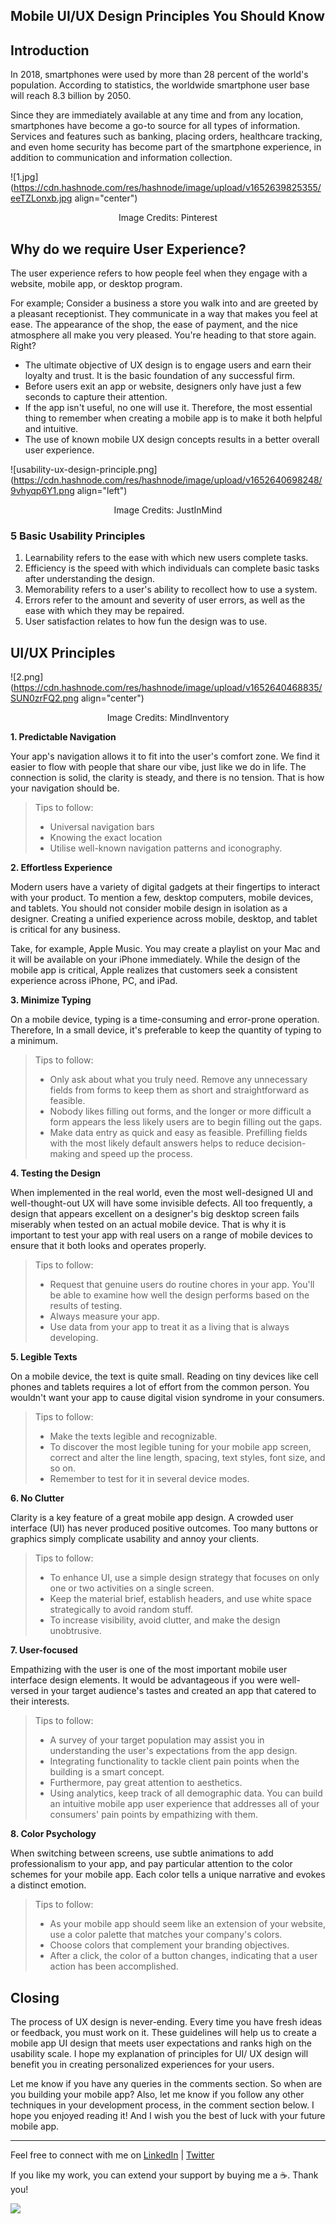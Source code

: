 ## Mobile UI/UX Design Principles You Should Know

## Introduction
In 2018, smartphones were used by more than 28 percent of the world's population. According to statistics, the worldwide smartphone user base will reach 8.3 billion by 2050.

Since they are immediately available at any time and from any location, smartphones have become a go-to source for all types of information. Services and features such as banking, placing orders, healthcare tracking, and even home security has become part of the smartphone experience, in addition to communication and information collection.

![1.jpg](https://cdn.hashnode.com/res/hashnode/image/upload/v1652639825355/eeTZLonxb.jpg align="center")
<center>Image Credits: Pinterest</center>

## Why do we require User Experience?

The user experience refers to how people feel when they engage with a website, mobile app, or desktop program. 

For example; Consider a business a store you walk into and are greeted by a pleasant receptionist. They communicate in a way that makes you feel at ease. The appearance of the shop, the ease of payment, and the nice atmosphere all make you very pleased. You're heading to that store again. Right?

- The ultimate objective of UX design is to engage users and earn their loyalty and trust. It is the basic foundation of any successful firm. 
- Before users exit an app or website, designers only have just a few seconds to capture their attention. 
- If the app isn't useful, no one will use it. Therefore, the most essential thing to remember when creating a mobile app is to make it both helpful and intuitive. 
- The use of known mobile UX design concepts results in a better overall user experience.

![usability-ux-design-principle.png](https://cdn.hashnode.com/res/hashnode/image/upload/v1652640698248/9vhyqp6Y1.png align="left")
<center>Image Credits: JustInMind</center>

### 5 Basic Usability Principles
1. Learnability refers to the ease with which new users complete tasks.
2. Efficiency is the speed with which individuals can complete basic tasks after understanding the design.
3. Memorability refers to a user's ability to recollect how to use a system.
4. Errors refer to the amount and severity of user errors, as well as the ease with which they may be repaired.
5. User satisfaction relates to how fun the design was to use.

## UI/UX Principles

![2.png](https://cdn.hashnode.com/res/hashnode/image/upload/v1652640468835/SUN0zrFQ2.png align="center")
<center>Image Credits: MindInventory</center>

**1. Predictable Navigation**

 Your app's navigation allows it to fit into the user's comfort zone. We find it easier to flow with people that share our vibe, just like we do in life. The connection is solid, the clarity is steady, and there is no tension. That is how your navigation should be.

> Tips to follow:
> - Universal navigation bars
> - Knowing the exact location
> - Utilise well-known navigation patterns and iconography.

**2. Effortless Experience**

 Modern users have a variety of digital gadgets at their fingertips to interact with your product. To mention a few, desktop computers, mobile devices, and tablets. You should not consider mobile design in isolation as a designer. Creating a unified experience across mobile, desktop, and tablet is critical for any business.

 Take, for example, Apple Music. You may create a playlist on your Mac and it will be available on your iPhone immediately. While the design of the mobile app is critical, Apple realizes that customers seek a consistent experience across iPhone, PC, and iPad.

**3. Minimize Typing**

 On a mobile device, typing is a time-consuming and error-prone operation. Therefore, In a small device, it's preferable to keep the quantity of typing to a minimum.

 > Tips to follow:
> - Only ask about what you truly need. Remove any unnecessary fields from forms to keep them as short and straightforward as feasible.
> - Nobody likes filling out forms, and the longer or more difficult a form appears the less likely users are to begin filling out the gaps.
> - Make data entry as quick and easy as feasible. Prefilling fields with the most likely default answers helps to reduce decision-making and speed up the process.

**4. Testing the Design**

 When implemented in the real world, even the most well-designed UI and well-thought-out UX will have some invisible defects. All too frequently, a design that appears excellent on a designer's big desktop screen fails miserably when tested on an actual mobile device. That is why it is important to test your app with real users on a range of mobile devices to ensure that it both looks and operates properly.

> Tips to follow:
> - Request that genuine users do routine chores in your app. You'll be able to examine how well the design performs based on the results of testing.
> - Always measure your app. 
> - Use data from your app to treat it as a living that is always developing.

**5. Legible Texts**

 On a mobile device, the text is quite small. Reading on tiny devices like cell phones and tablets requires a lot of effort from the common person. You wouldn't want your app to cause digital vision syndrome in your consumers. 
> Tips to follow:
> - Make the texts legible and recognizable.
> - To discover the most legible tuning for your mobile app screen, correct and alter the line length, spacing, text styles, font size, and so on.
> - Remember to test for it in several device modes.

**6. No Clutter**

 Clarity is a key feature of a great mobile app design. A crowded user interface (UI) has never produced positive outcomes. Too many buttons or graphics simply complicate usability and annoy your clients. 

> Tips to follow:
> - To enhance UI, use a simple design strategy that focuses on only one or two activities on a single screen.
> - Keep the material brief, establish headers, and use white space strategically to avoid random stuff.
> - To increase visibility, avoid clutter, and make the design unobtrusive.

**7. User-focused**

 Empathizing with the user is one of the most important mobile user interface design elements. It would be advantageous if you were well-versed in your target audience's tastes and created an app that catered to their interests.

> Tips to follow:
> - A survey of your target population may assist you in understanding the user's expectations from the app design.
> - Integrating functionality to tackle client pain points when the building is a smart concept.
> - Furthermore, pay great attention to aesthetics.
> - Using analytics, keep track of all demographic data. You can build an intuitive mobile app user experience that addresses all of your consumers' pain points by empathizing with them.

**8. Color Psychology**

 When switching between screens, use subtle animations to add professionalism to your app, and pay particular attention to the color schemes for your mobile app. Each color tells a unique narrative and evokes a distinct emotion. 

> Tips to follow:
> - As your mobile app should seem like an extension of your website, use a color palette that matches your company's colors.
> - Choose colors that complement your branding objectives.
> - After a click, the color of a button changes, indicating that a user action has been accomplished.

## Closing
The process of UX design is never-ending. Every time you have fresh ideas or feedback, you must work on it. 
These guidelines will help us to create a mobile app UI design that meets user expectations and ranks high on the usability scale. 
I hope my explanation of principles for UI/ UX design will benefit you in creating personalized experiences for your users.

Let me know if you have any queries in the comments section. So when are you building your mobile app? Also, let me know if you follow any other techniques in your development process, in the comment section below. I hope you enjoyed reading it! And I wish you the best of luck with your future mobile app.<br>


<hr></hr>

Feel free to connect with me on  [LinkedIn](https://www.linkedin.com/in/bhumikhokhani/)  |  [Twitter](https://twitter.com/bhumikhokhani) 
<br>
> 
If you like my work, you can extend your support by buying me a ☕. Thank you!

<a href="https://www.buymeacoffee.com/bhumikhokhani"><img src="https://img.buymeacoffee.com/button-api/?text=Buy me a coffee&emoji=&slug=bhumikhokhani&button_colour=FF5F5F&font_colour=ffffff&font_family=Cookie&outline_colour=000000&coffee_colour=FFDD00"></a> 
